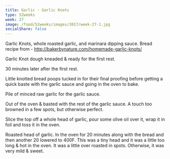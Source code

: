 ```yaml
---
title: Garlic - Garlic Knots
type: 52weeks
week: 27
image: /food/52weeks/images/2017/week-27-1.jpg
socialShare: false
---
```

Garlic Knots, whole roasted garlic, and marinara dipping sauce.
Bread recipe from - http://bakerbynature.com/homemade-garlic-knots/

Garlic Knot dough kneaded & ready for the first rest.

30 minutes later after the first rest.

Little knotted bread poops tucked in for their final proofing before getting a quick baste with the garlic sauce and going in the oven to bake.

Pile of minced raw garlic for the garlic sauce.

Out of the oven & basted with the rest of the garlic sauce.  A touch too browned in a few spots, but otherwise perfect.

Slice the top off a whole head of garlic, pour some olive oil over it, wrap it in foil and toss it in the oven.

Roasted head of garlic.  In the oven for 20 minutes along with the bread and then another 20 lowered to 400F.  This was a tiny head and it was a little too long & hot in the oven.  It was a little over roasted in spots.  Otherwise, it was very mild & sweet.


